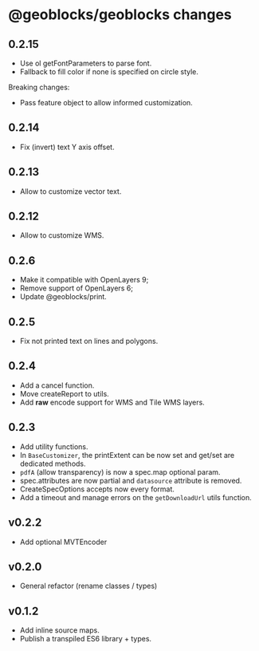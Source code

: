 # @geoblocks/geoblocks changes

## 0.2.15

- Use ol getFontParameters to parse font.
- Fallback to fill color if none is specified on circle style.

Breaking changes:

- Pass feature object to allow informed customization.


## 0.2.14

- Fix (invert) text Y axis offset.

## 0.2.13

- Allow to customize vector text.

## 0.2.12

- Allow to customize WMS.

## 0.2.6

- Make it compatible with OpenLayers 9;
- Remove support of OpenLayers 6;
- Update @geoblocks/print.

## 0.2.5

- Fix not printed text on lines and polygons.

## 0.2.4
- Add a cancel function.
- Move createReport to utils.
- Add **raw** encode support for WMS and Tile WMS layers.

## 0.2.3
- Add utility functions.
- In `BaseCustomizer`, the printExtent can be now set and get/set are dedicated methods.
- `pdfA` (allow transparency) is now a spec.map optional param.
- spec.attributes are now partial and `datasource` attribute is removed.
- CreateSpecOptions accepts now every format.
- Add a timeout and manage errors on the `getDownloadUrl` utils function.

## v0.2.2
- Add optional MVTEncoder

## v0.2.0
- General refactor (rename classes / types)

## v0.1.2
- Add inline source maps.
- Publish a transpiled ES6 library + types.
